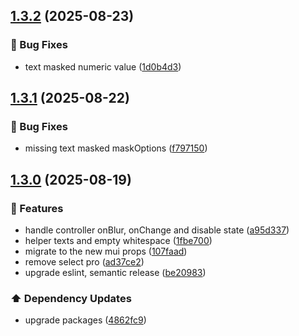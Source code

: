## [1.3.2](https://github.com/Paratco/rhf-mui-form/compare/1.3.1...1.3.2) (2025-08-23)

### 🐛 Bug Fixes

* text masked numeric value ([1d0b4d3](https://github.com/Paratco/rhf-mui-form/commit/1d0b4d3a3f5b2cfd6d784c02b36bc05640cbb0b2))

## [1.3.1](https://github.com/Paratco/rhf-mui-form/compare/1.3.0...1.3.1) (2025-08-22)

### 🐛 Bug Fixes

* missing text masked maskOptions ([f797150](https://github.com/Paratco/rhf-mui-form/commit/f797150208247f1ab00af61a7a327fa73c3eecf3))

## [1.3.0](https://github.com/Paratco/rhf-mui-form/compare/1.2.4...1.3.0) (2025-08-19)

### 🚀 Features

* handle controller onBlur, onChange and disable state ([a95d337](https://github.com/Paratco/rhf-mui-form/commit/a95d3375ac034ebcc909ec8631738fda961ddf30))
* helper texts and empty whitespace ([1fbe700](https://github.com/Paratco/rhf-mui-form/commit/1fbe700f7e08a3a49e1ce3fc25ada01511802f24))
* migrate to the new mui props ([107faad](https://github.com/Paratco/rhf-mui-form/commit/107faad0dc4a659092e0783367e8522ac9447824))
* remove select pro ([ad37ce2](https://github.com/Paratco/rhf-mui-form/commit/ad37ce2962672b4ffcc593ba89e310d511c95b3e))
* upgrade eslint, semantic release ([be20983](https://github.com/Paratco/rhf-mui-form/commit/be20983062a684759d387df2b1d16f109c05c708))

### ⬆️ Dependency Updates

* upgrade packages ([4862fc9](https://github.com/Paratco/rhf-mui-form/commit/4862fc9aa14a228021d30e098ed8775065c863b1))
